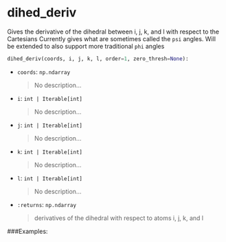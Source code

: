 # <a id="McUtils.McUtils.Numputils.AnalyticDerivs.dihed_deriv">dihed_deriv</a>

Gives the derivative of the dihedral between i, j, k, and l with respect to the Cartesians
    Currently gives what are sometimes called the `psi` angles.
    Will be extended to also support more traditional `phi` angles

```python
dihed_deriv(coords, i, j, k, l, order=1, zero_thresh=None): 
```

- `coords`: `np.ndarray`
    >No description...
- `i`: `int | Iterable[int]`
    >No description...
- `j`: `int | Iterable[int]`
    >No description...
- `k`: `int | Iterable[int]`
    >No description...
- `l`: `int | Iterable[int]`
    >No description...
- `:returns`: `np.ndarray`
    >derivatives of the dihedral with respect to atoms i, j, k, and l

###Examples:
